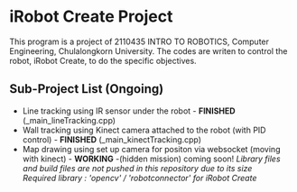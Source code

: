 # iRobot Create Project
This program is a project of 2110435 INTRO TO ROBOTICS, Computer Engineering, Chulalongkorn University.
The codes are writen to control the robot, iRobot Create, to do the specific objectives.

## Sub-Project List (Ongoing)
- Line tracking using IR sensor under the robot - **FINISHED** (_main_lineTracking.cpp)
- Wall tracking using Kinect camera attached to the robot (with PID control) - **FINISHED** (_main_kinectTracking.cpp)
- Map drawing using set up camera for positon via websocket (moving with kinect) - **WORKING**
-(hidden mission) coming soon!
*Library files and build files are not pushed in this repository due to its size*  
*Required library : 'opencv' / 'robotconnector' for iRobot Create*
